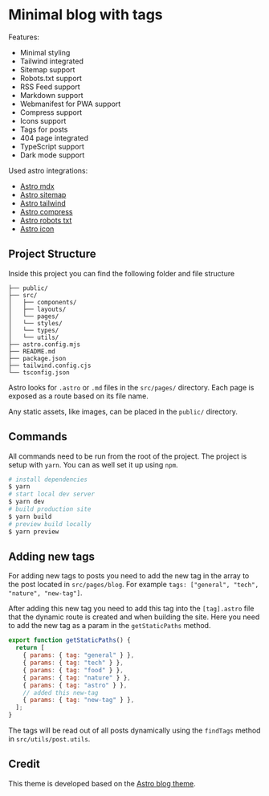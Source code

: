 # Minimal blog with tags

Features:

- Minimal styling
- Tailwind integrated
- Sitemap support
- Robots.txt support
- RSS Feed support
- Markdown support
- Webmanifest for PWA support
- Compress support
- Icons support
- Tags for posts
- 404 page integrated
- TypeScript support
- Dark mode support

Used astro integrations:

- [Astro mdx](https://docs.astro.build/en/guides/integrations-guide/mdx/)
- [Astro sitemap](https://docs.astro.build/en/guides/integrations-guide/sitemap/)
- [Astro tailwind](https://docs.astro.build/en/guides/integrations-guide/tailwind/)
- [Astro compress](https://github.com/Playform/astro-compress)
- [Astro robots txt](https://github.com/alextim/astro-lib/tree/main/packages/astro-robots-txt)
- [Astro icon](https://github.com/natemoo-re/astro-icon)

## Project Structure

Inside this project you can find the following folder and file structure

```
├── public/
├── src/
│   ├── components/
│   ├── layouts/
│   └── pages/
│   └── styles/
│   └── types/
│   └── utils/
├── astro.config.mjs
├── README.md
├── package.json
├── tailwind.config.cjs
└── tsconfig.json
```

Astro looks for `.astro` or `.md` files in the `src/pages/` directory. Each page is exposed as a route based on its file name.

Any static assets, like images, can be placed in the `public/` directory.

## Commands

All commands need to be run from the root of the project. The project is setup with `yarn`. You can as well set it up using `npm`.

```bash
# install dependencies
$ yarn
# start local dev server
$ yarn dev
# build production site
$ yarn build
# preview build locally
$ yarn preview
```

## Adding new tags

For adding new tags to posts you need to add the new tag in the array to the post located in `src/pages/blog`. For example `tags: ["general", "tech", "nature", "new-tag"]`.

After adding this new tag you need to add this tag into the `[tag].astro` file that the dynamic route is created and when building the site. Here you need to add the new tag as a param in the `getStaticPaths` method.

```javascript
export function getStaticPaths() {
  return [
    { params: { tag: "general" } },
    { params: { tag: "tech" } },
    { params: { tag: "food" } },
    { params: { tag: "nature" } },
    { params: { tag: "astro" } },
    // added this new-tag
    { params: { tag: "new-tag" } },
  ];
}
```

The tags will be read out of all posts dynamically using the `findTags` method in `src/utils/post.utils`.

## Credit

This theme is developed based on the [Astro blog theme](https://github.com/withastro/astro/tree/main/examples/blog).
